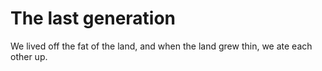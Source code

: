The last generation
===================
We lived off the fat of the land, and when the land grew thin, we ate each other up.